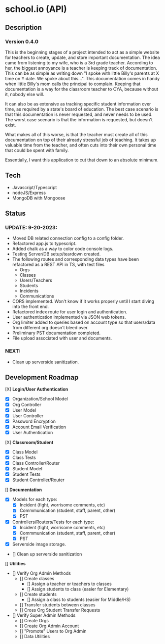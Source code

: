 # school.io (API)

## Description

### Version 0.4.0

This is the beginning stages of a project intended to act as a simple website
for teachers to create, update, and store important documentation. The idea came
from listening to my wife, who is a 3rd grade teacher. According to her, the
biggest annoyance is a teacher is keeping track of documentation. This can be as
simple as writing down "I spoke with little Billy's parents at X time on Y date.
We spoke about this...". This documentation comes in handy when little Billy's
mom calls the principal to complain. Keeping that documentation is a way for the
classroom teacher to CYA, because without it, nobody else will.

It can also be as extensive as tracking specific student information over time,
as required by a state's board of education. The best case scenario is that this
documentation is never requested, and never needs to be used. The worst case
scenario is that the information is requested, but doesn't exist.

What makes all of this worse, is that the teacher must create all of this
documentation on top of their already stressful job of teaching. It takes up
valuable time from the teacher, and often cuts into their own personal time that
could be spent with family.

Essentially, I want this application to cut that down to an absolute minimum.

## Tech

- Javascript/Typescript
- nodeJS/Express
- MongoDB with Mongoose

## Status

### **UPDATE: 9-20-2023:**

- Moved DB related connection config to a config folder.
- Refactored app.js to typescript.
- Added chalk as a way to color code console logs.
- Testing Server/DB setup/teardown created.
- The following routes and corresponding data types have been refactored as a
  REST API in TS, with test files
  - Orgs
  - Classes
  - Users/Teachers
  - Students
  - Incidents
  - Communications
- CORS implemented. Won't know if it works properly until I start diving into
  the front end.
- Refactored index route for user login and authentication.
- User authentication implemented via JSON web tokens.
- Org limiter added to queries based on account type so that users/data from
  different org doesn't bleed over.
- Preliminary PST documentation completed.
- File upload associated with user and documents.

### **NEXT:**
- Clean up serverside sanitization.

## Development Roadmap

[X] **Login/User Authentication**
- [x] Organization/School Model
- [x] Org Controller
- [x] User Model
- [x] User Controller
- [x] Password Encryption
- [x] Account Email Verification
- [x] User Authentication

[X] **Classroom/Student**
- [x] Class Model
- [x] Class Tests
- [x] Class Controller/Router
- [x] Student Model
- [x] Student Tests
- [x] Student Controller/Router

[] **Documentation**
- [x] Models for each type:
  - [x] Incident (fight, worrisome comments, etc)
  - [x] Commmunication (student, staff, parent, other)
  - [x] PST
- [x] Controllers/Routers/Tests for each type:
  - [x] Incident (fight, worrisome comments, etc)
  - [x] Commmunication (student, staff, parent, other)
  - [x] PST
- [x] Serverside image storage.
- [] Clean up serverside sanitization

[] **Utilities**
- [] Verify Org Admin Methods
  - [] Create classes
    - [] Assign a teacher or teachers to classes
    - [] Assign students to class (easier for Elementary)
  - [] Create students
    - [] Assign a class to students (easier for Middle/HS)
  - [] Transfer students between classes
  - [] Cross Org Student Transfer Requests
- [] Verify Super Admin Methods
  - [] Create Orgs
  - [] Create Org Admin Account
  - [] "Promote" Users to Org Admin
  - [] Data Utilities
